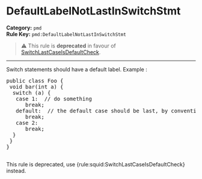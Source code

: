 
# DefaultLabelNotLastInSwitchStmt
**Category:** `pmd`<br/>
**Rule Key:** `pmd:DefaultLabelNotLastInSwitchStmt`<br/>
> :warning: This rule is **deprecated** in favour of [SwitchLastCaseIsDefaultCheck](https://rules.sonarsource.com/java/RSPEC-witchLastCaseIsDefaultCheck).

-----

Switch statements should have a default label. Example :
<pre>
public class Foo {
 void bar(int a) {
  switch (a) {
   case 1:  // do something
      break;
   default:  // the default case should be last, by convention
      break;
   case 2:
      break;
  }
 }
}
  </pre>

<p>
  This rule is deprecated, use {rule:squid:SwitchLastCaseIsDefaultCheck} instead.
</p>

